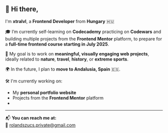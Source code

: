 ## 👋 Hi there,

I'm **xtralvl**, a **Frontend Developer** from **Hungary** 🇭🇺

🎓 I’m currently self-learning on **Codecademy** practicing on **Codewars** and building multiple projects from the **Frontend Mentor** platform, to prepare for a **full-time frontend course starting in July 2025**.

🎯 My goal is to work on **meaningful, visually engaging web projects**, ideally related to **nature**, **travel**, **history**, or **extreme sports**.

🌍 In the future, I plan to **move to Andalusia, Spain** 🇪🇸.

🛠️ I'm currently working on:
- My **personal portfolio website**
- Projects from the **Frontend Mentor** platform
- 
---

📬 **You can reach me at:**  
📧 [rolandszucs.private@gmail.com](mailto:rolandszucs.private@gmail.com)
